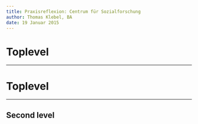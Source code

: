 ```yaml
---
title: Praxisreflexion: Centrum für Sozialforschung
author: Thomas Klebel, BA
date: 19 Januar 2015
---
```


# Toplevel

--- 




# Toplevel

---




## Second level





<!-- To change keyboard bindings for remote presentation tool:
keyboard: {
    39: 'next',
    37: 'prev'
}
 -->
